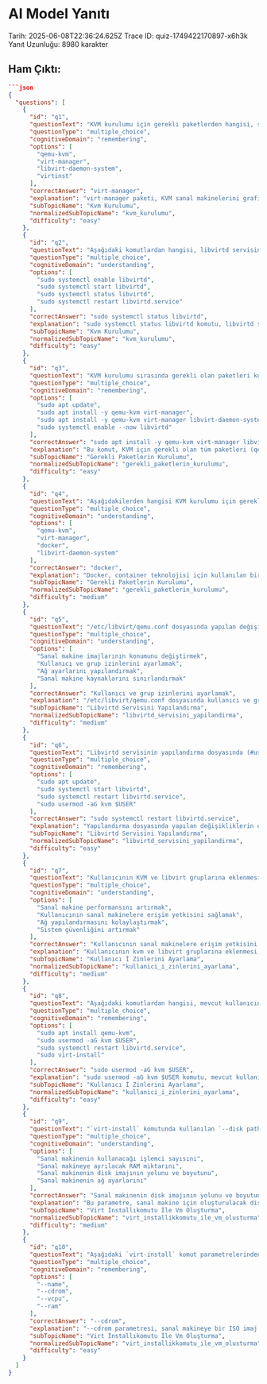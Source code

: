 # AI Model Yanıtı

Tarih: 2025-06-08T22:36:24.625Z
Trace ID: quiz-1749422170897-x6h3k
Yanıt Uzunluğu: 8980 karakter

## Ham Çıktı:
```json
```json
{
  "questions": [
    {
      "id": "q1",
      "questionText": "KVM kurulumu için gerekli paketlerden hangisi, sanal makinelerin grafik arayüz üzerinden yönetilmesini sağlar?",
      "questionType": "multiple_choice",
      "cognitiveDomain": "remembering",
      "options": [
        "qemu-kvm",
        "virt-manager",
        "libvirt-daemon-system",
        "virtinst"
      ],
      "correctAnswer": "virt-manager",
      "explanation": "virt-manager paketi, KVM sanal makinelerini grafik arayüz üzerinden yönetmek için kullanılır. Diğer seçenekler KVM'nin temel kurulumu için gereklidir, ancak grafik arayüz yönetimini sağlamaz. Bkz: 'Kvm kurulumu' bölümü.",
      "subTopicName": "Kvm Kurulumu",
      "normalizedSubTopicName": "kvm_kurulumu",
      "difficulty": "easy"
    },
    {
      "id": "q2",
      "questionText": "Aşağıdaki komutlardan hangisi, libvirtd servisinin durumunu kontrol etmek için kullanılır?",
      "questionType": "multiple_choice",
      "cognitiveDomain": "understanding",
      "options": [
        "sudo systemctl enable libvirtd",
        "sudo systemctl start libvirtd",
        "sudo systemctl status libvirtd",
        "sudo systemctl restart libvirtd.service"
      ],
      "correctAnswer": "sudo systemctl status libvirtd",
      "explanation": "sudo systemctl status libvirtd komutu, libvirtd servisinin o anki durumunu (çalışıyor, durmuş vb.) gösterir. Diğer komutlar servisi başlatma, yeniden başlatma veya otomatik başlatmayı etkinleştirme işlevlerine sahiptir. Bkz: 'Kvm kurulumu' bölümü.",
      "subTopicName": "Kvm Kurulumu",
      "normalizedSubTopicName": "kvm_kurulumu",
      "difficulty": "easy"
    },
    {
      "id": "q3",
      "questionText": "KVM kurulumu sırasında gerekli olan paketleri kurmak için kullanılan komut aşağıdakilerden hangisidir?",
      "questionType": "multiple_choice",
      "cognitiveDomain": "remembering",
      "options": [
        "sudo apt update",
        "sudo apt install -y qemu-kvm virt-manager",
        "sudo apt install -y qemu-kvm virt-manager libvirt-daemon-system virtinst libvirt-clients bridge-utils",
        "sudo systemctl enable --now libvirtd"
      ],
      "correctAnswer": "sudo apt install -y qemu-kvm virt-manager libvirt-daemon-system virtinst libvirt-clients bridge-utils",
      "explanation": "Bu komut, KVM için gerekli olan tüm paketleri (qemu-kvm, virt-manager, libvirt-daemon-system, virtinst, libvirt-clients, bridge-utils) tek seferde kurar. Diğer seçenekler eksik paketler içerir veya farklı bir işlevi yerine getirir. Bkz: 'Kvm kurulumu' bölümü.",
      "subTopicName": "Gerekli Paketlerin Kurulumu",
      "normalizedSubTopicName": "gerekli_paketlerin_kurulumu",
      "difficulty": "easy"
    },
    {
      "id": "q4",
      "questionText": "Aşağıdakilerden hangisi KVM kurulumu için gerekli paketlerden biri değildir?",
      "questionType": "multiple_choice",
      "cognitiveDomain": "understanding",
      "options": [
        "qemu-kvm",
        "virt-manager",
        "docker",
        "libvirt-daemon-system"
      ],
      "correctAnswer": "docker",
      "explanation": "Docker, container teknolojisi için kullanılan bir platformdur ve KVM kurulumu için gerekli değildir. qemu-kvm, virt-manager ve libvirt-daemon-system ise KVM kurulumu için gerekli paketlerdir. Bkz: 'Kvm kurulumu' bölümü.",
      "subTopicName": "Gerekli Paketlerin Kurulumu",
      "normalizedSubTopicName": "gerekli_paketlerin_kurulumu",
      "difficulty": "medium"
    },
    {
      "id": "q5",
      "questionText": "/etc/libvirt/qemu.conf dosyasında yapılan değişiklikler hangi amaçla kullanılır?",
      "questionType": "multiple_choice",
      "cognitiveDomain": "understanding",
      "options": [
        "Sanal makine imajlarının konumunu değiştirmek",
        "Kullanıcı ve grup izinlerini ayarlamak",
        "Ağ ayarlarını yapılandırmak",
        "Sanal makine kaynaklarını sınırlandırmak"
      ],
      "correctAnswer": "Kullanıcı ve grup izinlerini ayarlamak",
      "explanation": "/etc/libvirt/qemu.conf dosyasında kullanıcı ve grup ayarlarındaki yorum satırını kaldırmak, libvirtd servisinin doğru kullanıcı ve grup izinleriyle çalışmasını sağlar. Bu, sanal makinelere erişim yetkilerini düzenlemek için önemlidir. Bkz: 'Aşağıdaki dosyada gerekli değişiklikler yapılır (gerekliyse)' bölümü.",
      "subTopicName": "Libvirtd Servisini Yapılandırma",
      "normalizedSubTopicName": "libvirtd_servisini_yapilandirma",
      "difficulty": "medium"
    },
    {
      "id": "q6",
      "questionText": "Libvirtd servisinin yapılandırma dosyasında (#user ve #group) yapılan değişikliklerin etkinleşmesi için hangi komutun çalıştırılması gerekir?",
      "questionType": "multiple_choice",
      "cognitiveDomain": "remembering",
      "options": [
        "sudo apt update",
        "sudo systemctl start libvirtd",
        "sudo systemctl restart libvirtd.service",
        "sudo usermod -aG kvm $USER"
      ],
      "correctAnswer": "sudo systemctl restart libvirtd.service",
      "explanation": "Yapılandırma dosyasında yapılan değişikliklerin etkinleşmesi için libvirtd servisinin yeniden başlatılması gerekir. Bu, sudo systemctl restart libvirtd.service komutu ile sağlanır. Bkz: 'Komut satırında aşağıdaki komut verilir' bölümü.",
      "subTopicName": "Libvirtd Servisini Yapılandırma",
      "normalizedSubTopicName": "libvirtd_servisini_yapilandirma",
      "difficulty": "easy"
    },
    {
      "id": "q7",
      "questionText": "Kullanıcının KVM ve libvirt gruplarına eklenmesinin amacı nedir?",
      "questionType": "multiple_choice",
      "cognitiveDomain": "understanding",
      "options": [
        "Sanal makine performansını artırmak",
        "Kullanıcının sanal makinelere erişim yetkisini sağlamak",
        "Ağ yapılandırmasını kolaylaştırmak",
        "Sistem güvenliğini artırmak"
      ],
      "correctAnswer": "Kullanıcının sanal makinelere erişim yetkisini sağlamak",
      "explanation": "Kullanıcının kvm ve libvirt gruplarına eklenmesi, kullanıcının sanal makinelere erişim ve yönetim yetkisine sahip olmasını sağlar. Bu, sanal makineleri oluşturma, başlatma, durdurma gibi işlemleri gerçekleştirebilmesi için gereklidir. Bkz: 'sudo usermod -aG kvm $USER' bölümü.",
      "subTopicName": "Kullanıcı İ Zinlerini Ayarlama",
      "normalizedSubTopicName": "kullanici_i_zinlerini_ayarlama",
      "difficulty": "medium"
    },
    {
      "id": "q8",
      "questionText": "Aşağıdaki komutlardan hangisi, mevcut kullanıcının KVM grubuna eklenmesini sağlar?",
      "questionType": "multiple_choice",
      "cognitiveDomain": "remembering",
      "options": [
        "sudo apt install qemu-kvm",
        "sudo usermod -aG kvm $USER",
        "sudo systemctl restart libvirtd.service",
        "sudo virt-install"
      ],
      "correctAnswer": "sudo usermod -aG kvm $USER",
      "explanation": "sudo usermod -aG kvm $USER komutu, mevcut kullanıcıyı ( $USER ile belirtilir) kvm grubuna ekler. Bu, kullanıcının sanal makinelere erişim yetkisini kazanmasını sağlar. Bkz: 'sudo usermod -aG kvm $USER' bölümü.",
      "subTopicName": "Kullanıcı İ Zinlerini Ayarlama",
      "normalizedSubTopicName": "kullanici_i_zinlerini_ayarlama",
      "difficulty": "easy"
    },
    {
      "id": "q9",
      "questionText": "`virt-install` komutunda kullanılan `--disk path=/var/lib/libvirt/images/testVM.img,size=30` parametresi neyi ifade eder?",
      "questionType": "multiple_choice",
      "cognitiveDomain": "understanding",
      "options": [
        "Sanal makinenin kullanacağı işlemci sayısını",
        "Sanal makineye ayrılacak RAM miktarını",
        "Sanal makinenin disk imajının yolunu ve boyutunu",
        "Sanal makinenin ağ ayarlarını"
      ],
      "correctAnswer": "Sanal makinenin disk imajının yolunu ve boyutunu",
      "explanation": "Bu parametre, sanal makine için oluşturulacak disk imajının /var/lib/libvirt/images/ dizininde testVM.img adıyla oluşturulacağını ve boyutunun 30 GB olacağını belirtir. Bkz: 'VM kurulumu' bölümü.",
      "subTopicName": "Virt İnstallıkomutu İle Vm Oluşturma",
      "normalizedSubTopicName": "virt_installikkomutu_ile_vm_olusturma",
      "difficulty": "medium"
    },
    {
      "id": "q10",
      "questionText": "Aşağıdaki `virt-install` komut parametrelerinden hangisi, sanal makineye bir ISO dosyasını bağlamak için kullanılır?",
      "questionType": "multiple_choice",
      "cognitiveDomain": "remembering",
      "options": [
        "--name",
        "--cdrom",
        "--vcpu",
        "--ram"
      ],
      "correctAnswer": "--cdrom",
      "explanation": "--cdrom parametresi, sanal makineye bir ISO imaj dosyasını (örneğin, işletim sistemi kurulum imajı) bağlamak için kullanılır. Bu sayede sanal makine, bu ISO dosyasından boot edebilir. Bkz: 'VM kurulumu' bölümü.",
      "subTopicName": "Virt İnstallıkomutu İle Vm Oluşturma",
      "normalizedSubTopicName": "virt_installikkomutu_ile_vm_olusturma",
      "difficulty": "easy"
    }
  ]
}
```
```
